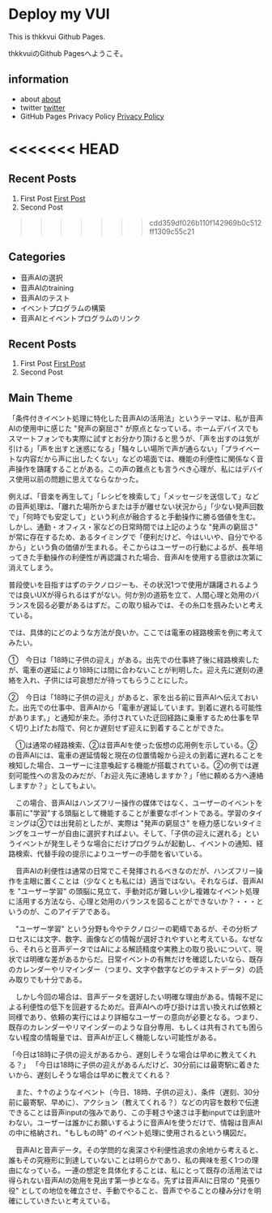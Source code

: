 # **Deploy my VUI**

This is thkkvui Github Pages.

thkkvuiのGithub Pagesへようこそ。

## **information**
- about [about](https://thkkvui.github.io/about)
- twitter [twitter](https://twitter.com/thkkvui)
- GitHub Pages Privacy Policy [Privacy Policy]()


<<<<<<< HEAD
=======
## **Recent Posts**
1. First Post [First Post](https://github.com/thkkvui/thkkvui.github.io/2022/04/22/first_post.html)
2. Second Post


>>>>>>> cdd359df026b110f142969b0c512ff1309c55c21
## **Categories**
- 音声AIの選択
- 音声AIのtraining
- 音声AIのテスト
- イベントプログラムの構築
- 音声AIとイベントプログラムのリンク


## **Recent Posts**
1. First Post [First Post](https://github.com/thkkvui/thkkvui.github.io/2022-04-22-first_post.md)
2. Second Post


## **Main Theme**

「条件付きイベント処理に特化した音声AIの活用法」というテーマは、私が音声AIの使用中に感じた "発声の窮屈さ" が原点となっている。ホームデバイスでもスマートフォンでも実際に試すとお分かり頂けると思うが、「声を出すのは気が引ける」「声を出すと迷惑になる」「騒々しい場所で声が通らない」「プライベートな内容だから声に出したくない」などの場面では、機能の利便性に関係なく音声操作を躊躇することがある。この声の難点とも言うべき心理が、私にはデバイス使用以前の問題に思えてならなかった。

例えば、「音楽を再生して」「レシピを検索して」「メッセージを送信して」などの音声処理は、「離れた場所からまたは手が離せない状況から」「少ない発声回数で」「何時でも安定して」という利点が融合すると手動操作に勝る価値を生む。しかし、通勤・オフィス・家などの日常時間では上記のような "発声の窮屈さ" が常に存在するため、あるタイミングで「便利だけど、今はいいや、自分でやるから」という負の価値が生まれる。そこからはユーザーの行動によるが、長年培ってきた手動操作の利便性が再認識された場合、音声AIを使用する意欲は次第に消えてしまう。

普段使いを目指すはずのテクノロジーも、その状況1つで使用が躊躇されるようでは良いUXが得られるはずがない。何か別の道筋を立て、人間心理と効用のバランスを図る必要があるはずだ。この取り組みでは、その糸口を掴みたいと考えている。


では、具体的にどのような方法が良いか。ここでは電車の経路検索を例に考えてみたい。

①　今日は「18時に子供の迎え」がある。出先での仕事終了後に経路検索したが、電車の遅延により18時には間に合わないことが判明した。迎え先に遅刻の連絡を入れ、子供には可哀想だが待ってもらうことにした。

②　今日は「18時に子供の迎え」があると、家を出る前に音声AIへ伝えておいた。出先での仕事中、音声AIから「電車が遅延しています。到着に遅れる可能性があります。」と通知が来た。添付されていた迂回経路に乗車するため仕事を早く切り上げたお陰で、何とか遅刻せず迎えに到着することができた。

　①は通常の経路検索、②は音声AIを使った仮想の応用例を示している。②の音声AIには、電車の遅延情報と現在の位置情報から迎えの到着に遅れることを検知した場合、ユーザーに注意喚起する機能が搭載されている。②の例では遅刻可能性への言及のみだが、「お迎え先に連絡しますか？」「他に頼める方へ連絡しますか？」としてもよい。

　この場合、音声AIはハンズフリー操作の媒体ではなく、ユーザーのイベントを事前に"学習"する頭脳として機能することが重要なポイントである。学習のタイミングは②では出発前としたが、実際は "発声の窮屈さ" を極力感じないタイミングをユーザーが自由に選択すればよい。そして、「子供の迎えに遅れる」というイベントが発生しそうな場合にだけプログラムが起動し、イベントの通知、経路検索、代替手段の提示によりユーザーの手間を省いている。

　音声AIの利便性は通常の日常でこそ発揮されるべきなのだが、ハンズフリー操作を主眼に置くことは（少なくとも私には）適当ではない。それならば、音声AIを "ユーザー学習" の頭脳に見立て、手動対応が難しい少し複雑なイベント処理に活用する方法なら、心理と効用のバランスを図ることができないか？・・・というのが、このアイデアである。


　"ユーザー学習" という分野も今やテクノロジーの範疇であるが、その分析プロセスには文字、数字、画像などの情報が選好されやすいと考えている。なぜなら、それらと音声データではAIによる解読精度や実務上の取り扱いについて、現状では明確な差があるからだ。日常イベントの有無だけを確認したいなら、既存のカレンダーやリマインダー（つまり、文字や数字などのテキストデータ）の読み取りでも十分である。

　しかし今回の場合は、音声データを選好したい明確な理由がある。情報不足による利便性の低下を回避するためだ。音声AIへの呼び掛けは言い換えれば依頼と同様であり、依頼の実行にはより詳細なユーザーの意向が必要となる。つまり、既存のカレンダーやリマインダーのような自分専用、もしくは共有されても困らない程度の情報量では、音声AIが正しく機能しない可能性がある。

「今日は18時に子供の迎えがあるから、遅刻しそうな場合は早めに教えてくれる？」
「今日は18時に子供の迎えがあるんだけど、30分前には最寄駅に着きたいから、遅刻しそうな場合は早めに教えてくれる？

　また、↑↑のようなイベント（今日、18時、子供の迎え）、条件（遅刻、30分前に最寄駅、早めに）、アクション（教えてくれる？）などの内容を数秒で伝達できることは音声inputの強みであり、この手軽さや速さは手動inputでは到底叶わない。ユーザーは誰かにお願いするように音声AIを使うだけで、情報は音声AIの中に格納され、"もしもの時" のイベント処理に使用されるという構図だ。

　音声AIと音声データ。その学問的な奥深さや利便性追求の余地から考えると、誰もその究極形に到達していないことは明らかであり、私の興味を惹く1つの理由になっている。一連の想定を具体化することは、私にとって既存の活用法では得られない音声AIの効用を見出す第一歩となる。先ずは音声AIに日常の "見張り役" としての地位を確立させ、手動でやること、音声でやることの棲み分けを明確にしていきたいと考えている。
